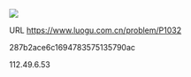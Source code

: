 ![](https://blocksrc.haplat.net/_bot_sbu/sbu-pic.gif)

URL https://www.luogu.com.cn/problem/P1032

287b2ace6c1694783575135790ac

112.49.6.53

